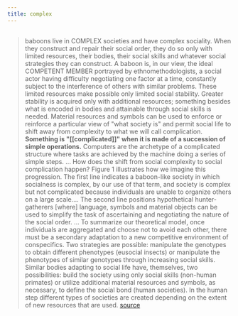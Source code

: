```yaml
---
title: complex
---
```


## 
> baboons live in COMPLEX societies and have complex sociality. When they construct and repair their social order, they do so only with limited resources, their bodies, their social skills and whatever social strategies they can construct. A baboon is, in our view, the ideal COMPETENT MEMBER portrayed by ethnomethodologists, a social actor having difficulty negotiating one factor at a time, constantly subject to the interference of others with similar problems. These limited resources make possible only limited social stability.
> Greater stability is acquired only with additional resources; something besides what is encoded in bodies and attainable through social skills is needed. Material resources and symbols can be used to enforce or reinforce a particular view of "what society is" and permit social life to shift away from complexity to what we will call complication. **Something is "[[complicated]]" when it is made of a succession of simple operations.** Computers are the archetype of a complicated structure where tasks are achieved by the machine doing a series of simple steps. ...
> How does the shift from social complexity to social complication happen? Figure 1 illustrates how we imagine this progression. The first line indicates a baboon-like society in which socialness is complex, by our use of that term, and society is complex but not complicated because individuals are unable to organize others on a large scale.... The second line positions hypothetical hunter-gatherers [where] language, symbols and material objects can be used to simplify the task of ascertaining and negotiating the nature of the social order. ...
> To summarize our theoretical model, once individuals are aggregated and choose not to avoid each other, there must be a secondary adaptation to a new competitive environment of conspecifics. Two strategies are possible: manipulate the genotypes to obtain different phenotypes (eusocial insects) or manipulate the phenotypes of similar genotypes through increasing social skills. Similar bodies adapting to social life have, themselves, two possibilities: build the society using only social skills (non-human primates) or utilize additional material resources and symbols, as necessary, to define the social bond (human societies). In the human step different types of societies are created depending on the extent of new resources that are used.
[source](http://www.storycoloredglasses.com/2010/06/confluence.html)

